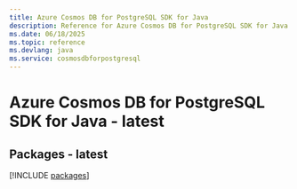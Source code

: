 ```yaml
---
title: Azure Cosmos DB for PostgreSQL SDK for Java
description: Reference for Azure Cosmos DB for PostgreSQL SDK for Java
ms.date: 06/18/2025
ms.topic: reference
ms.devlang: java
ms.service: cosmosdbforpostgresql
---
```

# Azure Cosmos DB for PostgreSQL SDK for Java - latest
## Packages - latest
[!INCLUDE [packages](cosmos-db-for-postgresql-index.md)]